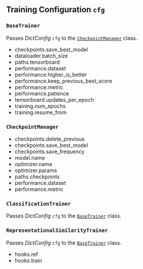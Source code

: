 ## Training Configuration ``cfg``


### ``BaseTrainer``

Passes *DictConfig* ``cfg`` to the [``CheckpointManager``](#checkpointmanager) class.

* checkpoints.save_best_model
* dataloader.batch_size
* paths.tensorboard
* performance.dataset
* performance.higher_is_better
* performance.keep_previous_best_score
* performance.metric
* performance.patience
* tensorboard.updates_per_epoch
* training.num_epochs
* training.resume_from


### ``CheckpointManager``

* checkpoints.delete_previous
* checkpoints.save_best_model
* checkpoints.save_frequency
* model.name
* optimizer.name
* optimizer.params
* paths.checkpoints
* performance.dataset
* performance.metric


### ``ClassificationTrainer``

Passes *DictConfig* ``cfg`` to the [``BaseTrainer``](#basetrainer) class.


### ``RepresentationalSimilarityTrainer``

Passes *DictConfig* ``cfg`` to the [``BaseTrainer``](#basetrainer) class.

* hooks.ref
* hooks.train
